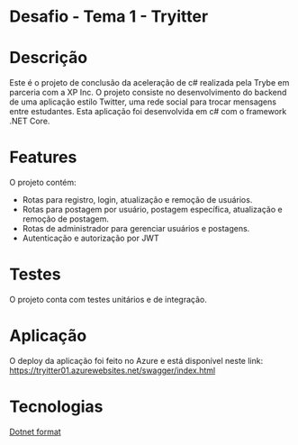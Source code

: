 # Desafio - Tema 1 - Tryitter

# Descrição
Este é o projeto de conclusão da aceleração de c# realizada pela Trybe em parceria com a XP Inc. O projeto consiste no desenvolvimento do backend de uma aplicação estilo Twitter, uma rede social para trocar mensagens entre estudantes. Esta aplicação foi desenvolvida em c# com o framework .NET Core.

# Features
O projeto contém:
- Rotas para registro, login, atualização e remoção de usuários.
- Rotas para postagem por usuário, postagem específica, atualização e remoção de postagem.
- Rotas de administrador para gerenciar usuários e postagens.
- Autenticação e autorização por JWT

# Testes
O projeto conta com testes unitários e de integração.

# Aplicação
O deploy da aplicação foi feito no Azure e está disponível neste link: https://tryitter01.azurewebsites.net/swagger/index.html

# Tecnologias

[Dotnet format](https://github.com/dotnet/format)